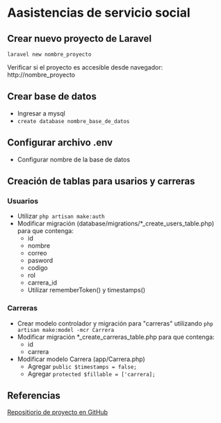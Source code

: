 # Aasistencias de servicio social

## Crear nuevo proyecto de Laravel

`laravel new nombre_proyecto`

Verificar si el proyecto es accesible desde navegador:
http://nombre_proyecto

## Crear base de datos

- Ingresar a mysql 
- `create database nombre_base_de_datos`

## Configurar archivo .env

- Configurar nombre de la base de datos

## Creación de tablas para usarios y carreras

### Usuarios

- Utilizar `php artisan make:auth`
- Modificar migración (database/migrations/*_create_users_table.php) para que contenga:
    - id
    - nombre
    - correo
    - pasword
    - codigo
    - rol
    - carrera_id
    - Utilizar rememberToken() y timestamps()

### Carreras

- Crear modelo controlador y migración para "carreras" utilizando `php artisan make:model -mcr Carrera`
- Modificar migración *_create_carreras_table.php para que contenga:
    - id
    - carrera
- Modificar modelo Carrera (app/Carrera.php)
    - Agregar `public $timestamps = false;`
    - Agregar `protected $fillable = ['carrera];`


## Referencias

[Repositiorio de proyecto en GitHub](https://github.com/samuelmg/social)




